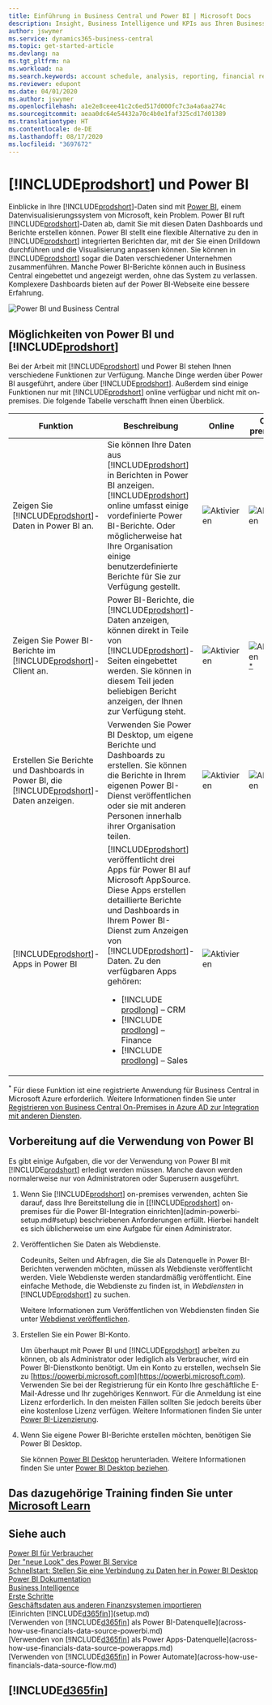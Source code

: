 ```yaml
---
title: Einführung in Business Central und Power BI | Microsoft Docs
description: Insight, Business Intelligence und KPIs aus Ihren Business Central Daten einfach beziehen mit der Business Central Anwendung für Power BI.
author: jswymer
ms.service: dynamics365-business-central
ms.topic: get-started-article
ms.devlang: na
ms.tgt_pltfrm: na
ms.workload: na
ms.search.keywords: account schedule, analysis, reporting, financial report, business intelligence, KPI
ms.reviewer: edupont
ms.date: 04/01/2020
ms.author: jswymer
ms.openlocfilehash: a1e2e8ceee41c2c6ed517d000fc7c3a4a6aa274c
ms.sourcegitcommit: aeaa0dc64e54432a70c4b0e1faf325cd17d01389
ms.translationtype: HT
ms.contentlocale: de-DE
ms.lasthandoff: 08/17/2020
ms.locfileid: "3697672"
---
```

# <a name="prodshort-and-power-bi"></a>[!INCLUDE[prodshort](includes/prodshort.md)] und Power BI

Einblicke in Ihre [!INCLUDE[prodshort](includes/prodshort.md)]-Daten sind mit [Power BI](https://powerbi.microsoft.com), einem Datenvisualisierungssystem von Microsoft, kein Problem. Power BI ruft [!INCLUDE[prodshort](includes/prodshort.md)]-Daten ab, damit Sie mit diesen Daten Dashboards und Berichte erstellen können. Power BI stellt eine flexible Alternative zu den in [!INCLUDE[prodshort](includes/prodshort.md)] integrierten Berichten dar, mit der Sie einen Drilldown durchführen und die Visualisierung anpassen können. Sie können in [!INCLUDE[prodshort](includes/prodshort.md)] sogar die Daten verschiedener Unternehmen zusammenführen. Manche Power BI-Berichte können auch in Business Central eingebettet und angezeigt werden, ohne das System zu verlassen. Komplexere Dashboards bieten auf der Power BI-Webseite eine bessere Erfahrung.

![Power BI und Business Central](media/power-bi-intro.png)


## <a name="what-you-can-do-with-power-bi-and-prodshort"></a>Möglichkeiten von Power BI und [!INCLUDE[prodshort](includes/prodshort.md)]

Bei der Arbeit mit [!INCLUDE[prodshort](includes/prodshort.md)] und Power BI stehen Ihnen verschiedene Funktionen zur Verfügung. Manche Dinge werden über Power BI ausgeführt, andere über [!INCLUDE[prodshort](includes/prodshort.md)]. Außerdem sind einige Funktionen nur mit [!INCLUDE[prodshort](includes/prodshort.md)] online verfügbar und nicht mit on-premises. Die folgende Tabelle verschafft Ihnen einen Überblick.

|Funktion|Beschreibung|Online|On-premises|Weitere Informationen|
|-------|-----------|--------------|-----------|----------------|
|Zeigen Sie [!INCLUDE[prodshort](includes/prodshort.md)]-Daten in Power BI an.|Sie können Ihre Daten aus [!INCLUDE[prodshort](includes/prodshort.md)] in Berichten in Power BI anzeigen. [!INCLUDE[prodshort](includes/prodshort.md)] online umfasst einige vordefinierte Power BI-Berichte. Oder möglicherweise hat Ihre Organisation einige benutzerdefinierte Berichte für Sie zur Verfügung gestellt.|![Aktivieren](media/check.png)|![Aktivieren](media/check.png)|[Siehe ...](across-working-with-powerbi.md)|
|Zeigen Sie Power BI-Berichte im [!INCLUDE[prodshort](includes/prodshort.md)]-Client an.| Power BI-Berichte, die [!INCLUDE[prodshort](includes/prodshort.md)]-Daten anzeigen, können direkt in Teile von [!INCLUDE[prodshort](includes/prodshort.md)]-Seiten eingebettet werden. Sie können in diesem Teil jeden beliebigen Bericht anzeigen, der Ihnen zur Verfügung steht. |![Aktivieren](media/check.png)|![Aktivieren](media/check.png)<sup>[*](#onprem)</sup>|[Siehe ...](across-working-with-business-central-in-powerbi.md).|
|Erstellen Sie Berichte und Dashboards in Power BI, die [!INCLUDE[prodshort](includes/prodshort.md)]-Daten anzeigen.|Verwenden Sie Power BI Desktop, um eigene Berichte und Dashboards zu erstellen. Sie können die Berichte in Ihrem eigenen Power BI-Dienst veröffentlichen oder sie mit anderen Personen innerhalb ihrer Organisation teilen.|![Aktivieren](media/check.png)|![Aktivieren](media/check.png)|[Siehe ...](across-how-use-financials-data-source-powerbi.md)
|[!INCLUDE[prodshort](includes/prodshort.md)]-Apps in Power BI| [!INCLUDE[prodshort](includes/prodshort.md)] veröffentlicht drei Apps für Power BI auf Microsoft AppSource. Diese Apps erstellen detaillierte Berichte und Dashboards in Ihrem Power BI-Dienst zum Anzeigen von [!INCLUDE[prodshort](includes/prodshort.md)]-Daten. Zu den verfügbaren Apps gehören: <ul><li>[!INCLUDE [prodlong](includes/prodlong.md)] – CRM </li><li>[!INCLUDE [prodlong](includes/prodlong.md)] – Finance </li><li>[!INCLUDE [prodlong](includes/prodlong.md)] – Sales </li></ul>  |![Aktivieren](media/check.png)||[Siehe ...](across-powerbi-business-central-apps.md)

<a name="onprem"><sup>*</sup></a> Für diese Funktion ist eine registrierte Anwendung für Business Central in Microsoft Azure erforderlich. Weitere Informationen finden Sie unter [Registrieren von Business Central On-Premises in Azure AD zur Integration mit anderen Diensten](/dynamics365/business-central/dev-itpro/administration/register-app-azure).

## <a name="getting-ready-to-use-power-bi"></a>Vorbereitung auf die Verwendung von Power BI

Es gibt einige Aufgaben, die vor der Verwendung von Power BI mit [!INCLUDE[prodshort](includes/prodshort.md)] erledigt werden müssen. Manche davon werden normalerweise nur von Administratoren oder Superusern ausgeführt.

1. Wenn Sie [!INCLUDE[prodshort](includes/prodshort.md)] on-premises verwenden, achten Sie darauf, dass Ihre Bereitstellung die in [[!INCLUDE[prodshort](includes/prodshort.md)] on-premises für die Power BI-Integration einrichten](admin-powerbi-setup.md#setup) beschriebenen Anforderungen erfüllt. Hierbei handelt es sich üblicherweise um eine Aufgabe für einen Administrator.

2. Veröffentlichen Sie Daten als Webdienste.

    Codeunits, Seiten und Abfragen, die Sie als Datenquelle in Power BI-Berichten verwenden möchten, müssen als Webdienste veröffentlicht werden. Viele Webdienste werden standardmäßig veröffentlicht. Eine einfache Methode, die Webdienste zu finden ist, in *Webdiensten* in [!INCLUDE[prodshort](includes/prodshort.md)] zu suchen.
    
    Weitere Informationen zum Veröffentlichen von Webdiensten finden Sie unter [Webdienst veröffentlichen](across-how-publish-web-service.md).

3. Erstellen Sie ein Power BI-Konto.

    Um überhaupt mit Power BI und [!INCLUDE[prodshort](includes/prodshort.md)] arbeiten zu können, ob als Administrator oder lediglich als Verbraucher, wird ein Power BI-Dienstkonto benötigt. Um ein Konto zu erstellen, wechseln Sie zu [https://powerbi.microsoft.com](https://powerbi.microsoft.com). Verwenden Sie bei der Registrierung für ein Konto Ihre geschäftliche E-Mail-Adresse und Ihr zugehöriges Kennwort. Für die Anmeldung ist eine Lizenz erforderlich. In den meisten Fällen sollten Sie jedoch bereits über eine kostenlose Lizenz verfügen. Weitere Informationen finden Sie unter [Power BI-Lizenzierung](admin-powerbi-setup.md#license).

4. Wenn Sie eigene Power BI-Berichte erstellen möchten, benötigen Sie Power BI Desktop.

    Sie können [Power BI Desktop](https://powerbi.microsoft.com/desktop/) herunterladen. Weitere Informationen finden Sie unter [Power BI Desktop beziehen](/power-bi/fundamentals/desktop-get-the-desktop).

## <a name="see-related-training-at-microsoft-learn"></a>Das dazugehörige Training finden Sie unter [Microsoft Learn](/learn/modules/configure-powerbi-excel-dynamics-365-business-central/index)

## <a name="see-also"></a>Siehe auch

[Power BI für Verbraucher](/power-bi/consumer/end-user-consumer)  
[Der "neue Look" des Power BI Service](/power-bi/service-new-look)  
[Schnellstart: Stellen Sie eine Verbindung zu Daten her in Power BI Desktop](/power-bi/desktop-quickstart-connect-to-data)  
[Power BI Dokumentation](/power-bi/)  
[Business Intelligence](bi.md)  
[Erste Schritte](product-get-started.md)  
[Geschäftsdaten aus anderen Finanzsystemen importieren](across-import-data-configuration-packages.md)  
[Einrichten [!INCLUDE[d365fin](includes/d365fin_md.md)]](setup.md)  
[Verwenden von [!INCLUDE[d365fin](includes/d365fin_md.md)] als Power BI-Datenquelle](across-how-use-financials-data-source-powerbi.md)  
[Verwenden von [!INCLUDE[d365fin](includes/d365fin_md.md)] als Power Apps-Datenquelle](across-how-use-financials-data-source-powerapps.md)  
[Verwenden von [!INCLUDE[d365fin](includes/d365fin_md.md)] in Power Automate](across-how-use-financials-data-source-flow.md)  

## [!INCLUDE[d365fin](includes/free_trial_md.md)]  

